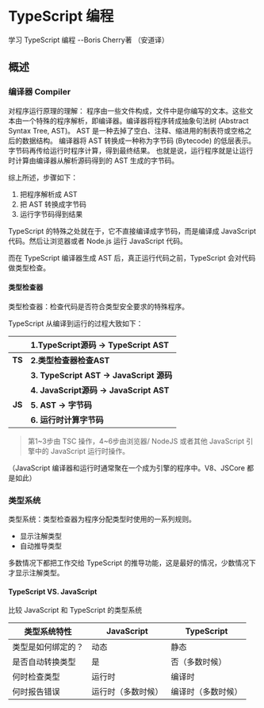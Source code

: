 # TypeScript 编程

学习 TypeScript 编程 --Boris Cherry著 （安道译）

## 概述
### 编译器 Compiler
对程序运行原理的理解：
程序由一些文件构成，文件中是你编写的文本。这些文本由一个特殊的程序解析，即编译器。编译器将程序转成抽象句法树 (Abstract Syntax Tree, AST)。
AST 是一种去掉了空白、注释、缩进用的制表符或空格之后的数据结构。
编译器将 AST 转换成一种称为字节码 (Bytecode) 的低层表示。
字节码再传给运行时程序计算，得到最终结果。
也就是说，运行程序就是让运行时计算由编译器从解析源码得到的 AST 生成的字节码。

综上所述，步骤如下：
1. 把程序解析成 AST
2. 把 AST 转换成字节码
3. 运行字节码得到结果

TypeScript 的特殊之处就在于，它不直接编译成字节码，而是编译成 JavaScript 代码。然后让浏览器或者 Node.js 运行 JavaScript 代码。

而在 TypeScript 编译器生成 AST 后，真正运行代码之前，TypeScript 会对代码做类型检查。

#### 类型检查器
类型检查器：检查代码是否符合类型安全要求的特殊程序。

TypeScript 从编译到运行的过程大致如下：

|        | 1.TypeScript源码 -> TypeScript  AST      |
| :----: | :--------------------------------------- |
| **TS** | **2.类型检查器检查AST**                  |
|        | **3. TypeScript AST -> JavaScript 源码** |
|        | **4. JavaScript源码 -> JavaScript AST**  |
| **JS** | **5. AST -> 字节码**                     |
|        | **6. 运行时计算字节码**                  |

>  第1~3步由 TSC 操作，4~6步由浏览器/ NodeJS 或者其他 JavaScript 引擎中的 JavaScript 运行时操作。

（JavaScript 编译器和运行时通常聚在一个成为引擎的程序中。V8、JSCore 都是如此）

### 类型系统
类型系统：类型检查器为程序分配类型时使用的一系列规则。
- 显示注解类型
- 自动推导类型
  

多数情况下都把工作交给 TypeScript 的推导功能，这是最好的情况，少数情况下才显示注解类型。

#### TypeScript VS. JavaScript

比较 JavaScript 和 TypeScript 的类型系统

| 类型系统特性       | JavaScript         | TypeScript         |
| ------------------ | ------------------ | ------------------ |
| 类型是如何绑定的？ | 动态               | 静态               |
| 是否自动转换类型   | 是                 | 否（多数时候）     |
| 何时检查类型       | 运行时             | 编译时             |
| 何时报告错误       | 运行时（多数时候） | 编译时（多数时候） |

